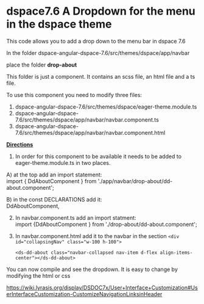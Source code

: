 # dspace7.6 A Dropdown for the menu in the dspace theme

This code allows you to add a drop down to the menu bar in dspace 7.6

In the folder dspace-angular-dspace-7.6/src/themes/dspace/app/navbar

place the folder <b>drop-about</b>

This folder is just a component. It contains an scss file, an html file and a ts file.


To use this component you need to modify three files:
1) dspace-angular-dspace-7.6/src/themes/dspace/eager-theme.module.ts
2) dspace-angular-dspace-7.6/src/themes/dspace/app/navbar/navbar.component.ts
3) dspace-angular-dspace-7.6/src/themes/dspace/app/navbar/navbar.component.html

<b><u>Directions</u></b>

1) In order for this component to be available it needs to be added to eager-theme.module.ts in two places.

A) at the top add an import statement:<br>
import { DdAboutComponent } from './app/navbar/drop-about/dd-about.component';

B) in the  const DECLARATIONS add it:<br>
  DdAboutComponent,


2) In navbar.component.ts add an import statment:<br>
    import {DdAboutComponent } from './drop-about/dd-about.component';

3) In navbar.component.html add it to the navbar in the section   ```<div id="collapsingNav" class="w-100 h-100">```

    ```<ds-dd-about class="navbar-collapsed nav-item d-flex align-items-center"></ds-dd-about>```
    
    
You can now compile and see the dropdown. It is easy to change by modifying the html or css

https://wiki.lyrasis.org/display/DSDOC7x/User+Interface+Customization#UserInterfaceCustomization-CustomizeNavigationLinksinHeader
